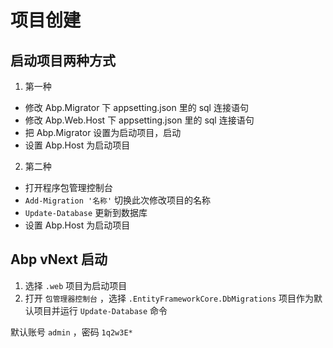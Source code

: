 # 项目创建

## 启动项目两种方式
1. 第一种
  - 修改 Abp.Migrator 下 appsetting.json 里的 sql 连接语句
  - 修改 Abp.Web.Host 下 appsetting.json 里的 sql 连接语句
  - 把 Abp.Migrator 设置为启动项目，启动
  - 设置 Abp.Host 为启动项目

2. 第二种
  - 打开程序包管理控制台
  - `Add-Migration '名称'` 切换此次修改项目的名称
  - `Update-Database` 更新到数据库
  - 设置 Abp.Host 为启动项目

## Abp vNext 启动
1. 选择 `.web` 项目为启动项目
2. 打开 `包管理器控制台` ，选择 `.EntityFrameworkCore.DbMigrations` 项目作为默认项目并运行 `Update-Database` 命令

默认账号 `admin` ，密码 `1q2w3E*`


